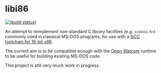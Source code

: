 # libi86

[![(build status)](https://travis-ci.org/tkchia/libi86.svg?branch=master)](https://travis-ci.org/tkchia/libi86)

An attempt to reimplement non-standard C library facilities (e.g. `<conio.h>`) commonly used in classical MS-DOS programs, for use with a [GCC toolchain for 16-bit x86](https://github.com/tkchia/build-ia16/).

The current aim is to be compatible enough with the [Open Watcom](https://github.com/open-watcom/open-watcom-v2/) runtime to be useful for building existing MS-DOS code.

This project is still very much work in progress.
